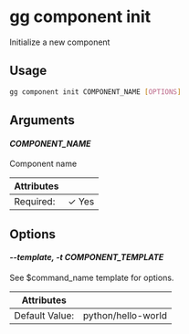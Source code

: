 # gg component init

Initialize a new component

## Usage

```bash
gg component init COMPONENT_NAME [OPTIONS]
```

## Arguments

#### *COMPONENT_NAME*

Component name

| Attributes      | &nbsp;
|-----------------|-------------
| Required:       | ✓ Yes

## Options

#### *--template, -t COMPONENT_TEMPLATE*

See $command_name template for options.

| Attributes      | &nbsp;
|-----------------|-------------
| Default Value:  | python/hello-world


